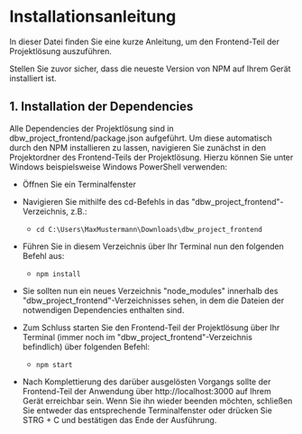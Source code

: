 # Installationsanleitung

In dieser Datei finden Sie eine kurze Anleitung, um den Frontend-Teil der Projektlösung auszuführen.

Stellen Sie zuvor sicher, dass die neueste Version von NPM auf Ihrem Gerät installiert ist.

## 1. Installation der Dependencies

Alle Dependencies der Projektlösung sind in dbw_project_frontend/package.json aufgeführt. Um diese automatisch durch den NPM installieren zu lassen, navigieren Sie zunächst in den Projektordner des Frontend-Teils der Projektlösung. Hierzu können Sie unter Windows beispielsweise Windows PowerShell verwenden:

- Öffnen Sie ein Terminalfenster

- Navigieren Sie mithilfe des cd-Befehls in das "dbw_project_frontend"-Verzeichnis, z.B.:

  - ```
    cd C:\Users\MaxMustermann\Downloads\dbw_project_frontend
    ```

- Führen Sie in diesem Verzeichnis über Ihr Terminal nun den folgenden Befehl aus:

  - ```
    npm install
    ```

- Sie sollten nun ein neues Verzeichnis "node_modules" innerhalb des "dbw_project_frontend"-Verzeichnisses sehen, in dem die Dateien der notwendigen Dependencies enthalten sind.

- Zum Schluss starten Sie den Frontend-Teil der Projektlösung über Ihr Terminal (immer noch im "dbw_project_frontend"-Verzeichnis befindlich) über folgenden Befehl:

  - ```
    npm start
    ```

- Nach Komplettierung des darüber ausgelösten Vorgangs sollte der Frontend-Teil der Anwendung über http://localhost:3000 auf Ihrem Gerät erreichbar sein. Wenn Sie ihn wieder beenden möchten, schließen Sie entweder das entsprechende Terminalfenster oder drücken Sie STRG + C und bestätigen das Ende der Ausführung.

